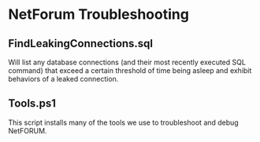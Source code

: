 # NetForum Troubleshooting

## FindLeakingConnections.sql

Will list any database connections (and their most recently executed SQL command) that exceed a certain threshold of time being asleep and exhibit behaviors of a leaked connection.

## Tools.ps1

This script installs many of the tools we use to troubleshoot and debug NetFORUM.
